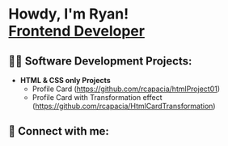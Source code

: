 <h1>Howdy, I'm Ryan! <br/><a href="https://github.com/rcapacia">Frontend Developer</a></h1>

<h2>👨‍💻 Software Development Projects:</h2>

- <b>HTML & CSS only Projects</b>
  - Profile Card (https://github.com/rcapacia/htmlProject01)
  - Profile Card with Transformation effect (https://github.com/rcapacia/HtmlCardTransformation)

<h2> 🤳 Connect with me:</h2>

[youtube]: https://www.youtube.com/@KPASHAHOME
[linkedin]: www.linkedin.com/in/ryan-capacia

<!--
**joshmadakor1/joshmadakor1** is a ✨ _special_ ✨ repository because its `README.md` (this file) appears on your GitHub profile.

Here are some ideas to get you started:

- 🔭 I’m currently working on ...
- 🌱 I’m currently learning ...
- 👯 I’m looking to collaborate on ...
- 🤔 I’m looking for help with ...
- 💬 Ask me about ...
- 📫 How to reach me: ...
- 😄 Pronouns: ...
- ⚡ Fun fact: ...
-->
